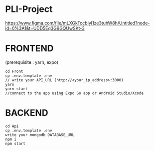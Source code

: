 # PLI-Project

https://www.figma.com/file/mLXGkTccblyI1ze3tuhW8h/Untitled?node-id=0%3A1&t=UDD5Eq3G9GQUwSKt-3

# FRONTEND

(prerequisite : yarn, expo)

```
cd Front
cp .env.template .env
// write your API_URL (http://<your_ip_address>:3000)
yarn
yarn start
//connect to the app using Expo Go app or Android Studio/Xcode
```

# BACKEND

```
cd Api
cp .env.template .env
write your mongodb DATABASE_URL
npm i
npm start
```
